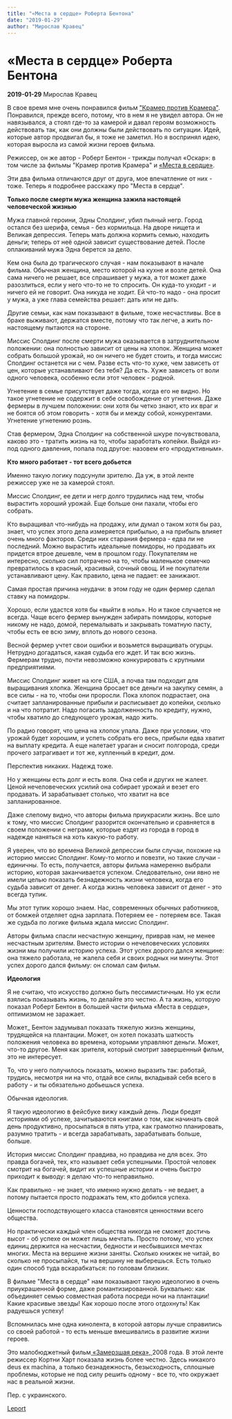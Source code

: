 ```yaml
---
title: "«Места в сердце» Роберта Бентона"
date: "2019-01-29"
author: "Мирослав Кравец"
---
```


# «Места в сердце» Роберта Бентона

**2019-01-29** Мирослав Кравец

В свое время мне очень понравился фильм ["Крамер против Крамера"](https://www.imdb.com/title/tt0079417/). Понравился, прежде всего, потому, что в нем я не увидел автора. Он не навязывался, а стоял где-то за камерой и давал героям возможность действовать так, как они должны были действовать по ситуации. Идей, которые автор продвигал бы, я тоже не заметил. Но я воспринял идею, которая выросла из самой жизни героев фильма.

Режиссер, он же автор - Роберт Бентон - трижды получал «Оскар»: в том числе за фильмы "Крамер против Крамера" и [«Места в сердце»](https://www.imdb.com/title/tt0087921/).

Эти два фильма отличаются друг от друга, мое впечатление от них - тоже. Теперь я подробнее расскажу про "Места в сердце".

**Только после смерти мужа женщина зажила настоящей человеческой жизнью**

Мужа главной героини, Эдны Сполдинг, убил пьяный негр. Город остался без шерифа, семья - без кормильца. На дворе нищета и Великая депрессия. Теперь мать должна кормить семью, находить деньги; теперь от неё одной зависит существование детей. После оплакиваний мужа Эдна берется за дело.

Кем она была до трагического случая - нам показывают в начале фильма. Обычная женщина, место которой на кухне и возле детей. Она сама ничего не решает, все спрашивает у мужа, а тот может даже разозлиться, если у него что-то не то спросить. Он куда-то уходит - и ничего ей не говорит. Она никуда не ходит. Ей что-то надо - она ​​просит у мужа, а уже глава семейства решает: дать или не дать.

Другие семьи, как нам показывают в фильме, тоже несчастливы. Все в браке выживают, держатся вместе, потому что так легче, а жить по-настоящему пытаются на стороне.

Миссис Сполдинг после смерти мужа оказывается в затруднительном положении: она полностью зависит от цены на хлопок. Женщина может собрать большой урожай, но он ничего не будет стоить, и тогда миссис Сполдинг останется ни с чем. Разве есть что-то хуже, чем зависеть от цен, которые устанавливают без тебя? Да есть. Хуже зависеть от воли одного человека, особенно если этот человек - родной.

Угнетение в семье присутствует даже тогда, когда его не видно. Но такое угнетение не содержит в себе освобождение от угнетения. Даже фермеры в лучшем положении: они хотя бы четко знают, кто их враг и не боятся об этом говорить - хотя бы и между собой, конкурентами. Угнетение угнетению рознь.

Став фермером, Эдна Сполдинг на собственной шкуре почувствовала, каково это - тратить жизнь на то, чтобы заработать копейки. Выйдя из-под одного давления, попала под другое: назовем его «продуктивным».

**Кто много работает - тот всего добьется**

Именно такую ​​логику подсунули зрителю. Да уж, в этой ленте режиссер уже не за камерой стоял.

Миссис Сполдинг, ее дети и негр долго трудились над тем, чтобы вырастить хороший урожай. Еще больше они пахали, чтобы его собрать.

Кто выращивал что-нибудь на продажу, или думал о таком хотя бы раз, знает, что успех этого дела измеряется прибылью, а на прибыль влияет очень много факторов. Среди них старания фермера - едва ли не последний. Можно вырастить идеальные помидоры, но продавать их придется втрое дешевле, чем в прошлом году. Покупателям не интересно, сколько сил потрачено на то, чтобы маленькое семечко превратилось в красный, красивый, сочный овощ. И не покупатели устанавливают цену. Как правило, цена не падает: ее занижают.

Самая простая причина неудачи: в этом году не один фермер сделал ставку на помидоры.

Хорошо, если удастся хотя бы «выйти в ноль». Но и такое случается не всегда. Чаще всего фермер вынужден забирать помидоры, которые никому не надо, домой, перемалывать и закрывать томатную пасту, чтобы есть ее всю зиму, вплоть до нового сезона.

Весной фермер учтет свои ошибки и возьмется выращивать огурцы. Нетрудно догадаться, какая судьба его ждет. И так всю жизнь. Фермерам трудно, почти невозможно конкурировать с крупными предприятиями.

Миссис Сполдинг живет на юге США, а почва там подходит для выращивания хлопка. Женщина бросает все деньги на закупку семян, а все силы - на то, чтобы они проросли. Пока хлопок подрастает, она считает запланированные прибыли и расписывает до копейки, сколько и на что потратит. Надо погасить задолженность по кредиту, нужно, чтобы хватило до следующего урожая, надо жить.

По радио говорят, что цена на хлопок упала. Даже при условии, что урожай будет хорошим, и успеть собрать его весь, прибыли едва хватит на выплату кредита. А еще налетает ураган и сносит полгорода, среди прочего затрагивает и тот же, купленный в кредит, дом.

Перспектив никаких. Надежд тоже.

Но у женщины есть долг и есть воля. Она себя и других не жалеет. Ценой нечеловеческих усилий она собирает урожай и везет его продавать. И зарабатывает столько, что хватит на все запланированное.

Даже слепому видно, что авторы фильма приукрасили жизнь. Все шло к тому, что миссис Сполдинг разорится окончательно и сравняется в своем положении с неграми, которые ездят из города в город в надежде наняться на хоть какую-то работу.

Я уверен, что во времена Великой депрессии были случаи, похожие на историю миссис Сполдинг. Кому-то могло и повезти, но такие случаи - единичны. То есть, получается, авторы фильма намеренно выбрали историю, которая заканчивается успехом. Следовательно, они явно не имели целью показать безнадежность жизни человека, когда его судьба зависит от денег. А когда жизнь человека зависит от денег - это всегда тупик.

Мы этот тупик хорошо знаем. Нас, современных обычных работников, от бомжей отделяет одна зарплата. Потеряем ее - потеряем все. Такая же судьба по логике фильма ждала миссис Сполдинг.

Авторы фильма спасли несчастную женщину, приврав нам, не менее несчастным зрителям. Вместо истории о нечеловеческих условиях жизни мы получили историю успеха. Этот успех дорого дался женщине: она тяжело работала, не жалела себя и своих родных ни минуты. Этот успех дорого дался фильму: он сломал сам фильм.

**Идеология**

Я не считаю, что искусство должно быть пессимистичным. Но уж если взялись показывать жизнь, то делайте это честно. А та жизнь, которую показал Роберт Бентон в большей части фильма «Места в сердце», оптимизмом не заражает.

Может_ Бентон задумывал показать тяжелую жизнь женщины, трудящейся на плантации. Может, он хотел показать шаткость положения человека во времена, которыми управляют деньги. Может, что-то другое. Меня как зрителя, который смотрит завершенный фильм, это не интересует.

То, что у него получилось показать, можно выразить так: работай, трудись, несмотря ни на что, отдай все силы, вкладывай себя всего в работу - и ты обязательно добьешься успеха.

Обычная идеология.

Я такую ​​идеологию в фейсбуке вижу каждый день. Люди бредят историями об успехе, зачитываются книгами о том, как начинать свой день продуктивно, просыпаться в пять утра, как грамотно планировать, разумно тратить - и всегда зарабатывать, зарабатывать больше, больше.

История миссис Сполдинг правдива, но правдива не для всех. Это правда богачей, тех, кто называет себя успешными. Простой человек смотрит на богачей, видит их успешные истории и очень быстро приходит к выводу: я делаю что-то неправильно.

Как правильно - не знает, что именно нужно делать - не ведает, а потому пытается просто подражать тем, кто добился успеха.

Ценности господствующего класса становятся ценностями всего общества.

Но практически каждый член общества никогда не сможет достичь высот - об успехе он может лишь мечтать. Просто потому, что успех единиц держится на несчастии, бедности и несбывшихся мечтах многих. Места на вершине жизни заняты. Сколько книжек не читай, во сколько не просыпайся, ты на вершину не выберешься. Есть только один способ туда вскарабкаться: по головам близких.

В фильме "Места в сердце" нам показывают такую идеологию в очень приукрашенной форме, даже романтизированной. Буквально: как объединяет семью совместная работа посреди ночи на плантации! Какие красивые звезды! Как хорошо после этого отдохнуть! Как радуешься успеху!

Вспомнилась мне одна кинолента, в которой авторы лучше справились со своей работой - то есть меньше вмешивались в развитие жизни героев.

Это малобюджетный фильм[ «Замерзшая река», ](https://www.imdb.com/title/tt0978759/) 2008 года. В этой ленте режиссер Кортни Харт показала жизнь более честно. Здесь никакого deus ex machina, а только безнадежность, безысходность, сплошные проблемы, которые не под силу решить одному - все то, что окружает нас в реальной жизни.

Пер. с украинского.

[Leport](http://leport.com.ua/)
